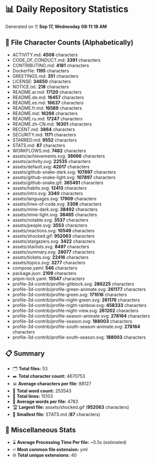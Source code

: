 # 📊 Daily Repository Statistics
Generated on ⏰ **Sep 17, Wednesday 08:11:18 AM**

## 📂 File Character Counts (Alphabetically)
- ACTIVITY.md: **4508** characters
- CODE_OF_CONDUCT.md: **3391** characters
- CONTRIBUTING.md: **4181** characters
- Dockerfile: **1195** characters
- GREETINGS.md: **351** characters
- LICENSE: **34650** characters
- NOTICE.txt: **218** characters
- README.ar.md: **17120** characters
- README.de.md: **16457** characters
- README.es.md: **16637** characters
- README.fr.md: **16589** characters
- README.md: **16266** characters
- README.ru.md: **17247** characters
- README.zh-CN.md: **16301** characters
- RECENT.md: **3864** characters
- SECURITY.md: **1171** characters
- STARRED.md: **9552** characters
- STATS.md: **87** characters
- WORKFLOWS.md: **7482** characters
- assets/achievements.svg: **38666** characters
- assets/activity.svg: **22535** characters
- assets/default.svg: **42017** characters
- assets/github-snake-dark.svg: **107897** characters
- assets/github-snake-light.svg: **107897** characters
- assets/github-snake.gif: **365491** characters
- assets/habits.svg: **12413** characters
- assets/intro.svg: **3340** characters
- assets/languages.svg: **17909** characters
- assets/lines-of-code.svg: **3308** characters
- assets/mine-dark.svg: **38492** characters
- assets/mine-light.svg: **38465** characters
- assets/notable.svg: **3537** characters
- assets/people.svg: **3553** characters
- assets/reactions.svg: **10549** characters
- assets/shocked.gif: **952063** characters
- assets/stargazers.svg: **3422** characters
- assets/starlists.svg: **8497** characters
- assets/summary.svg: **28077** characters
- assets/tickets.svg: **22416** characters
- assets/topics.svg: **3277** characters
- compose.yaml: **546** characters
- package.json: **2109** characters
- pnpm-lock.yaml: **15547** characters
- profile-3d-contrib/profile-gitblock.svg: **286225** characters
- profile-3d-contrib/profile-green-animate.svg: **261177** characters
- profile-3d-contrib/profile-green.svg: **171016** characters
- profile-3d-contrib/profile-night-green.svg: **261176** characters
- profile-3d-contrib/profile-night-rainbow.svg: **458333** characters
- profile-3d-contrib/profile-night-view.svg: **261202** characters
- profile-3d-contrib/profile-season-animate.svg: **278164** characters
- profile-3d-contrib/profile-season.svg: **188003** characters
- profile-3d-contrib/profile-south-season-animate.svg: **278164** characters
- profile-3d-contrib/profile-south-season.svg: **188003** characters

## 📋 Summary
- 🗂️ **Total files:** 53
- ✒️ **Total character count:** 4670753
- 📊 **Average characters per file:** 88127
- 📝 **Total word count:** 253543
- 🧾 **Total lines:** 15103
- 📐 **Average words per file:** 4783
- 🏆 **Largest file:** assets/shocked.gif (**952063** characters)
- 🥉 **Smallest file:** STATS.md (**87** characters)

## 🌟 Miscellaneous Stats
- ⌛ **Average Processing Time Per file:** ~0.5s (estimated)
- 🔥 **Most common file extension:** yml
- 🌐 **Total unique extensions:** 40
